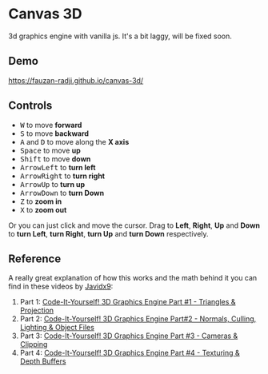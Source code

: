 # Canvas 3D

3d graphics engine with vanilla js. It's a bit laggy, will be fixed soon.

## Demo

https://fauzan-radji.github.io/canvas-3d/

## Controls

- <kbd>W</kbd> to move **forward**
- <kbd>S</kbd> to move **backward**
- <kbd>A</kbd> and <kbd>D</kbd> to move along the **X axis**
- <kbd>Space</kbd> to move **up**
- <kbd>Shift</kbd> to move **down**
- <kbd>ArrowLeft</kbd> to **turn left**
- <kbd>ArrowRight</kbd> to **turn right**
- <kbd>ArrowUp</kbd> to **turn up**
- <kbd>ArrowDown</kbd> to **turn Down**
- <kbd>Z</kbd> to **zoom in**
- <kbd>X</kbd> to **zoom out**

Or you can just click and move the cursor. Drag to **Left**, **Right**, **Up** and **Down** to **turn Left**, **turn Right**, **turn Up** and **turn Down** respectively.

## Reference

A really great explanation of how this works and the math behind it you can find in these videos by [Javidx9](https://github.com/OneLoneCoder):

1. Part 1: [Code-It-Yourself! 3D Graphics Engine Part #1 - Triangles & Projection](https://youtu.be/ih20l3pJoeU)
2. Part 2: [Code-It-Yourself! 3D Graphics Engine Part#2 - Normals, Culling, Lighting & Object Files](https://youtu.be/XgMWc6LumG4)
3. Part 3: [Code-It-Yourself! 3D Graphics Engine Part #3 - Cameras & Clipping](https://youtu.be/HXSuNxpCzdM)
4. Part 4: [Code-It-Yourself! 3D Graphics Engine Part #4 - Texturing & Depth Buffers](https://youtu.be/nBzCS-Y0FcY)

